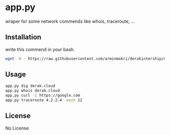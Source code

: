 # app.py

wraper for some network commends like whois, traceroute, ...

## Installation

write this commend in your bash.

```bash
wget -O - https://raw.githubusercontent.com/arminmokri/derakintership/main/install.sh | bash
```

## Usage

```bash
app.py dig derak.cloud
app.py whois derak.cloud
app.py curl -I https://google.com
app.py traceroute 4.2.2.4 -maxh 12
```

## License

No License
